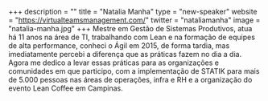 +++
description = ""
title = "Natalia Manha"
type = "new-speaker"
website = "https://virtualteamsmanagement.com/"
twitter = "nataliamanha"
image = "natalia-manha.jpg"
+++
Mestre em Gestão de Sistemas Produtivos, atua há 11 anos na área de TI, trabalhando com Lean e na formação de equipes de alta performance, conheci o Ágil em 2015, de forma tardia, mas imediatamente percebi a diferença que as práticas fazem no dia a dia. Agora me dedico a levar essas práticas para as organizações e comunidades em que participo, com a implementação de STATIK para mais de 5.000 pessoas nas áreas de operações, infra e RH e a organização do evento Lean Coffee em Campinas.